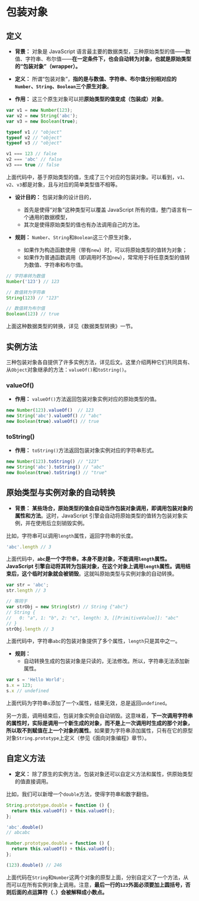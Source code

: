 # 包装对象

## 定义

- **背景：** 对象是 JavaScript 语言最主要的数据类型，三种原始类型的值——数值、字符串、布尔值——**在一定条件下，也会自动转为对象，也就是原始类型的“包装对象”（wrapper）。**

- **定义：** 所谓“包装对象”，**指的是与数值、字符串、布尔值分别相对应的`Number`、`String`、`Boolean`三个原生对象**。

- **作用：** 这三个原生对象可以把**原始类型的值变成（包装成）对象**。

```javascript
var v1 = new Number(123);
var v2 = new String('abc');
var v3 = new Boolean(true);

typeof v1 // "object"
typeof v2 // "object"
typeof v3 // "object"

v1 === 123 // false
v2 === 'abc' // false
v3 === true // false
```

上面代码中，基于原始类型的值，生成了三个对应的包装对象。可以看到，`v1`、`v2`、`v3`都是对象，且与对应的简单类型值不相等。

- **设计目的：** 包装对象的设计目的，
  - 首先是使得“对象”这种类型可以覆盖 JavaScript 所有的值，整门语言有一个通用的数据模型，
  - 其次是使得原始类型的值也有办法调用自己的方法。

- **规则：** `Number`、`String`和`Boolean`这三个原生对象，
  - 如果作为构造函数使用（带有`new`）时，可以将原始类型的值转为对象；
  - 如果作为普通函数调用（即调用时不加`new`），常常用于将任意类型的值转为数值、字符串和布尔值。

```javascript
// 字符串转为数值
Number('123') // 123

// 数值转为字符串
String(123) // "123"

// 数值转为布尔值
Boolean(123) // true
```

上面这种数据类型的转换，详见《数据类型转换》一节。


## 实例方法

三种包装对象各自提供了许多实例方法，详见后文。这里介绍两种它们共同具有、从`Object`对象继承的方法：`valueOf()`和`toString()`。

### valueOf()

- **作用：** `valueOf()`方法返回包装对象实例对应的原始类型的值。

```javascript
new Number(123).valueOf()  // 123
new String('abc').valueOf() // "abc"
new Boolean(true).valueOf() // true
```

### toString()

- **作用：** `toString()`方法返回包装对象实例对应的字符串形式。

```javascript
new Number(123).toString() // "123"
new String('abc').toString() // "abc"
new Boolean(true).toString() // "true"
```

## 原始类型与实例对象的自动转换
- **背景：** **某些场合，原始类型的值会自动当作包装对象调用，即调用包装对象的属性和方法**。这时，JavaScript 引擎会自动将原始类型的值转为包装对象实例，并在使用后立刻销毁实例。

比如，字符串可以调用`length`属性，返回字符串的长度。

```javascript
'abc'.length // 3
```

上面代码中，**`abc`是一个字符串，本身不是对象，不能调用`length`属性。JavaScript 引擎自动将其转为包装对象，在这个对象上调用`length`属性。调用结束后，这个临时对象就会被销毁**。这就叫原始类型与实例对象的自动转换。

```javascript
var str = 'abc';
str.length // 3

// 等同于
var strObj = new String(str) // String {"abc"}
// String {
//   0: "a", 1: "b", 2: "c", length: 3, [[PrimitiveValue]]: "abc"
// }
strObj.length // 3
```

上面代码中，字符串`abc`的包装对象提供了多个属性，`length`只是其中之一。

- **规则：** 
  - 自动转换生成的包装对象是只读的，无法修改。所以，字符串无法添加新属性。

```javascript
var s = 'Hello World';
s.x = 123;
s.x // undefined
```

上面代码为字符串`s`添加了一个`x`属性，结果无效，总是返回`undefined`。

另一方面，调用结束后，包装对象实例会自动销毁。这意味着，**下一次调用字符串的属性时，实际是调用一个新生成的对象，而不是上一次调用时生成的那个对象，所以取不到赋值在上一个对象的属性**。如果要为字符串添加属性，只有在它的原型对象`String.prototype`上定义（参见《面向对象编程》章节）。

## 自定义方法

- **定义：**  除了原生的实例方法，包装对象还可以自定义方法和属性，供原始类型的值直接调用。

比如，我们可以新增一个`double`方法，使得字符串和数字翻倍。

```javascript
String.prototype.double = function () {
  return this.valueOf() + this.valueOf();
};

'abc'.double()
// abcabc

Number.prototype.double = function () {
  return this.valueOf() + this.valueOf();
};

(123).double() // 246
```

上面代码在`String`和`Number`这两个对象的原型上面，分别自定义了一个方法，从而可以在所有实例对象上调用。注意，**最后一行的`123`外面必须要加上圆括号，否则后面的点运算符（`.`）会被解释成小数点。**

